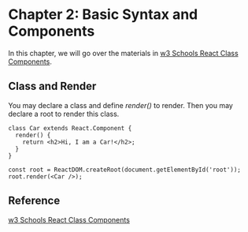 # Chapter 2: Basic Syntax and Components
In this chapter, we will go over the materials in <a href="https://www.w3schools.com/react/react_class.asp">w3 Schools React Class Components</a>.

## Class and Render
You may declare a class and define <i>render()</i> to render. Then you may declare a root to render this class.
<br>
```
class Car extends React.Component {
  render() {
    return <h2>Hi, I am a Car!</h2>;
  }
}

const root = ReactDOM.createRoot(document.getElementById('root'));
root.render(<Car />);
```

## Reference
<a href="https://www.w3schools.com/react/react_class.asp">w3 Schools React Class Components</a>